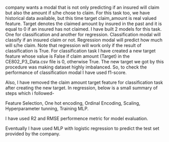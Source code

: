 company wants a modal that is not only predicting if an insured will claim but also the amount if s/he chose to claim. For this task too, we have historical data available, but this time target claim_amount is real valued feature. Target denotes the claimed amount by insured in the past and it is equal to 0 if an insured has not claimed. I have built 2 models for this task. One for classification and another for regression. Classification modal will classify if an insured claim or not. Regression modal will predict how much will s/he claim. Note that regression will work only if the result of classification is True.
For classification task I have created a new target feature whose value is False if claim amount (Target) in the CE802_P3_Data.csv file is 0, otherwise True. The new target we got by this procedure was making dataset highly imbalanced. So, to check the performance of classification modal I have used f1-score.

Also, I have removed the claim amount target feature for classification task after creating the new target.
In regression, below is a small summary of steps which i followed-

Feature Selection, 
One hot encoding, 
Ordinal Encoding, 
Scaling, 
Hyperparameter tunning, 
Training MLP.

I have used R2 and RMSE performence metric for model evaluation.

Eventually I have used MLP with logistic regression to predict the test set provided by the company.




